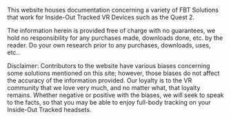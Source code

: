 This website houses documentation concerning a variety of FBT Solutions that work for Inside-Out Tracked VR Devices such as the Quest 2.

The information herein is provided free of charge with no guarantees, we hold no responsibility for any purchases made, downloads done, etc. by the reader. Do your own research prior to any purchases, downloads, uses, etc..

Disclaimer: Contributors to the website have various biases concerning some solutions mentioned on this site; however, those biases do not affect the accuracy of the information provided. Our loyalty is to the VR community that we love very much, and no matter what, that loyalty remains. Whether negative or positive with the biases, we will seek to speak to the facts, so that you may be able to enjoy full-body tracking on your Inside-Out Tracked headsets.
